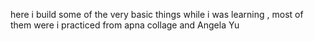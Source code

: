 here i build some of the very basic things while i was learning , most of them were i practiced from apna collage and  Angela Yu 
